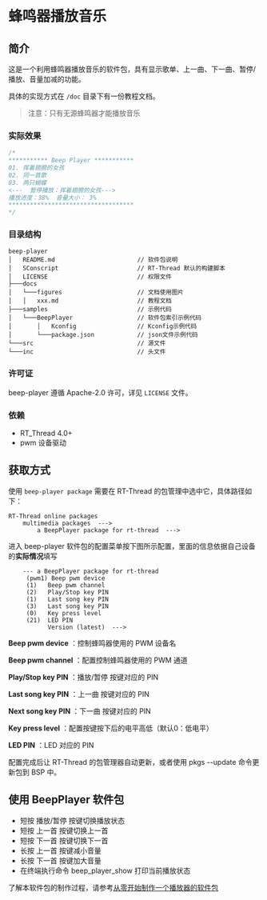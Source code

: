 # 蜂鸣器播放音乐

## 简介

这是一个利用蜂鸣器播放音乐的软件包，具有显示歌单、上一曲、下一曲、暂停/播放、音量加减的功能。

具体的实现方式在 `/doc` 目录下有一份教程文档。

> 注意：只有无源蜂鸣器才能播放音乐

### 实际效果

```c
/*
*********** Beep Player ***********
01. 挥着翅膀的女孩
02. 同一首歌
03. 两只蝴蝶
<---  暂停播放：挥着翅膀的女孩--->
播放进度：38%  音量大小： 3%
***********************************
*/
```

### 目录结构

```
beep-player
│   README.md                       // 软件包说明
│   SConscript                      // RT-Thread 默认的构建脚本
│   LICENSE                         // 权限文件
├───docs 
│   └───figures                     // 文档使用图片
│   │   xxx.md                      // 教程文档
├───samples                         // 示例代码
│   └───BeepPlayer                  // 软件包索引示例代码
│       │   Kconfig                 // Kconfig示例代码
│       └───package.json            // json文件示例代码
└───src                             // 源文件
└───inc                             // 头文件
```

### 许可证

beep-player 遵循 Apache-2.0 许可，详见 `LICENSE` 文件。

### 依赖

- RT_Thread 4.0+
- pwm 设备驱动

## 获取方式

使用 `beep-player package` 需要在 RT-Thread 的包管理中选中它，具体路径如下：

```
RT-Thread online packages
    multimedia packages  --->
        a BeepPlayer package for rt-thread  --->
```

进入 beep-player 软件包的配置菜单按下图所示配置，里面的信息依据自己设备的**实际情况**填写

```
    --- a BeepPlayer package for rt-thread                           
     (pwm1) Beep pwm device                           
     (1)   Beep pwm channel                           
     (2)   Play/Stop key PIN                            
     (1)   Last song key PIN                           
     (3)   Last song key PIN                            
     (0)   Key press level                            
     (21)  LED PIN                                     
           Version (latest)  --->                           
```

**Beep pwm device** ：控制蜂鸣器使用的 PWM 设备名

**Beep pwm channel** ：配置控制蜂鸣器使用的 PWM 通道

**Play/Stop key PIN** ：播放/暂停 按键对应的 PIN

**Last song key PIN** ：上一曲 按键对应的 PIN

**Next song key PIN** ：下一曲 按键对应的 PIN

**Key press level** ：配置按键按下后的电平高低（默认0：低电平）

**LED PIN** ：LED 对应的 PIN

配置完成后让 RT-Thread 的包管理器自动更新，或者使用 pkgs --update 命令更新包到 BSP 中。

## 使用 BeepPlayer 软件包

- 短按 播放/暂停 按键切换播放状态
- 短按 上一首 按键切换上一首
- 短按 下一首 按键切换下一首
- 长按 上一首 按键减小音量
- 长按 下一首 按键加大音量
- 在终端执行命令 beep_player_show 打印当前播放状态

了解本软件包的制作过程，请参考[从零开始制作一个播放器的软件包](./doc/tutorial.md)